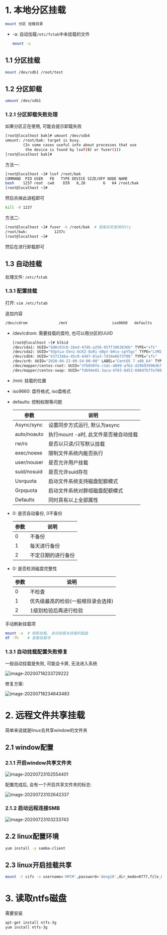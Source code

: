 # 1. 本地分区挂载

```bash
mount 分区 挂载目录
```

* -a: 自动加载`/etc/fstab`中未挂载的文件

  ```bash
  mount -a
  ```

## 1.1 分区挂载

```bash
mount /dev/sdb1 /root/test
```

## 1.2 分区卸载

```bash
umount /dev/sdb1
```

### 1.2.1 分区卸载失败处理

如果分区正在使用, 可能会提示卸载失败

```bash
[root@localhost bak]# umount /dev/sdb4
umount: /root/bak: target is busy.
        (In some cases useful info about processes that use
         the device is found by lsof(8) or fuser(1))
[root@localhost bak]#
```

方法一: 

```bash
[root@localhost ~]# lsof /root/bak
COMMAND  PID USER   FD   TYPE DEVICE SIZE/OFF NODE NAME
bash    1237 root  cwd    DIR   8,20        6   64 /root/bak
[root@localhost ~]#
```

然后杀掉此进程即可

```bash
kill -9 1237
```

方法二:

```bash
[root@localhost ~]# fuser -k /root/bak  # 直接杀死使用的tty
/root/bak:            1237c
[root@localhost ~]#
```

然后在进行卸载即可



## 1.3 自动挂载

处理文件: `/etc/fstab`

### 1.3.1 配置挂载

打开: `vim /etc/fstab`

追加内容

```bash
/dev/cdrom              /mnt                    iso9660   defaults        0 0
```

* /dev/cdrom: 需要挂载的盘符, 也可以用分区的UUID

  ```bash
  [root@localhost ~]# blkid
  /dev/sda1: UUID="dd0c63c8-1bed-47db-a256-85ff1063836b" TYPE="xfs" 
  /dev/sda2: UUID="93ptLw-Skn1-bCKZ-OuRi-d8pt-bHco-spY5gc" TYPE="LVM2_member" 
  /dev/sdb4: UUID="437234ba-45c0-4497-81a3-7d34e6673f0b" TYPE="xfs" 
  /dev/sr0: UUID="2020-04-22-00-54-00-00" LABEL="CentOS 7 x86_64" TYPE="iso9660" PTTYPE="dos" 
  /dev/mapper/centos-root: UUID="3fb030fe-c1dc-4899-afb2-d29693996db7" TYPE="xfs" 
  /dev/mapper/centos-swap: UUID="fdb94e01-3aca-4f03-8d52-660d7b7fe780" TYPE="swap" 
  ```

* /mnt:  挂载的位置

* iso9660: 盘符格式, iso盘格式

* defaults: 控制权限等问题

  | 参数        | 说明                                 |
  | ----------- | ------------------------------------ |
  | Async/sync  | 设置同步方式运行, 默认为async        |
  | auto/noauto | 执行mount -a时, 此文件是否被自动挂载 |
  | rw/ro       | 是否以只读/只写默认挂载              |
  | exec/noexe  | 限制文件系统内能否执行               |
  | user/nouser | 是否允许用户挂载                     |
  | suid/nosuid | 是否允许suid存在                     |
  | Usrquota    | 启动文件系统支持磁盘配额模式         |
  | Grpquota    | 启动文件系统对群组磁盘配额模式       |
  | Defaults    | 同时具有以上全部属性                 |

* 0: 是否自动备份, 0不备份  

  | 参数 | 说明               |
  | ---- | ------------------ |
  | 0    | 不备份             |
  | 1    | 每天进行备份       |
  | 2    | 不定日期的进行备份 |

* 0: 是否检测磁盘完整性

  | 参数 | 说明                               |
  | ---- | ---------------------------------- |
  | 0    | 不检查                             |
  | 1    | 优先级最高的检验(一般根目录会选择) |
  | 2    | 1级别检验后再进行检验              |

手动刷新挂载项

```bash
mount -a  # 刷新挂载, 自动挂载未挂载的磁盘
df -Th    # 查看挂载项
```



### 1.3.1 自动挂载配置失败修复

一般自动挂载是失败, 可能会卡屏, 无法进入系统

![image-20200718233729222](image/06-%E7%A3%81%E7%9B%98%E6%8C%82%E8%BD%BD/image-20200718233729222.png)

修复方案:

![image-20200718234643483](image/06-%E7%A3%81%E7%9B%98%E6%8C%82%E8%BD%BD/image-20200718234643483.png)

# 2. 远程文件共享挂载

简单来说就是linux去共享window的文件夹

## 2.1 window配置

### 2.1.1 开启window共享文件夹

![image-20200723102554401](image/06-%E7%A3%81%E7%9B%98%E6%8C%82%E8%BD%BD/image-20200723102554401.png)

配置完成后, 会有一个开启共享文件夹的标志:

![image-20200723102642337](image/06-%E7%A3%81%E7%9B%98%E6%8C%82%E8%BD%BD/image-20200723102642337.png)

### 2.1.2 启动远程连接SMB

![image-20200723103233743](image/06-%E7%A3%81%E7%9B%98%E6%8C%82%E8%BD%BD/image-20200723103233743.png)

## 2.2 linux配置环境

```bash
yum install -y samba-client
```

## 2.3 linux开启挂载共享

```bash
mount -t cifs -o username='HPCM',password='dong10',dir_mode=0777,file_mode=0777 //10.0.0.1/G  ./win
```



# 3. 读取ntfs磁盘

需要安装

```bash
apt-get install ntfs-3g
yum install ntfs-3g
```

